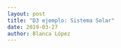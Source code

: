 ```yaml
---
layout: post
title: "D3 ejemplo: Sistema Solar"
date: 2019-03-27
author: Blanca López
---
```


<!-- ![alt text](assets/images/solar_system.png "Wallpaper") -->
<style type="text/css"> 
  @import url('https://raw.githubusercontent.com/Caged/d3-tip/master/examples/example-styles.css');
  @import url("/css/solar_system.css");
</style>
<script src="https://d3js.org/d3.v5.min.js"></script>
<script src="https://cdnjs.cloudflare.com/ajax/libs/d3-tip/0.9.1/d3-tip.js"></script>
<div class="relative">
  <div id="info-planet"></div>
  <div id="planets"></div>
</div>
<script type="text/javascript">
  const width = 900;
  const height = 900;
  const sunx = 200;
  const suny = 200;
  const sunr = 50;
  const diag = Math.sqrt(2 * (500 * 500));
  const t0    = new Date().setHours(0,0,0,0);
  const delta = (Date.now() - t0);
  const tip = d3.tip()
    .attr('class', 'd3-tip')
    .html(d => d.planet);
  const svg = d3.select('#planets')
    .append('svg')
    .attr('width', width)
    .attr('height', height)
    .style('width', '100%')
    .style('height', 'auto')
    .attr('viewBox', `0 0 ${width} ${height}`)
    .attr('preserveAspectRatio', 'xMidYMid meet');
  svg.call(tip);
  svg.append('circle')
    .classed('sun', true)
    .attr('cx', sunx)
    .attr('cy', suny)
    .attr('r', sunr)
    .attr('fill', 'gold');
  d3.csv('/assets/data/planetas.csv', d => {
      return {
        planet: d.planeta,
        distance: +d.kmDistanciaAlSol,
        diameter: +d.diametroKm,
        radius: +d.diametroKm / 2,
        speed: +d['speed km/s']
        };
      }).then(data4 => {
        const maxDistance = d3.max(data4, d => d.distance); // Obtiene la mayor  distancia de los planetas con respecto al Sol
        // Crea una escala lineal para las distancias de los planetas
        const distance = d3.scaleLinear()
          .range( [ sunr, diag - 25])
          // Establece el dominio de la escala
          .domain([ 0, maxDistance]);
        const minSize = d3.min(data4, d => d.radius);
        const maxSize = d3.max(data4, d => d.radius);
        // Obtén el tamaño más grande de todos los planetas (d3.max(data4, function(d) { //Qué propiedad quieres? });
        const size = d3.scaleLinear()
          .range( [0, 2, 20])
          .domain([0, minSize, maxSize]);
        console.log(size(695510));
        const color = d3.scaleOrdinal()
          .range(['#424E4C', '#7C5531', '#7BBBF0', '#CC522C', '#A67845', '#EBA340', '#75D6F1', '#2C73A9'])
          .domain(data4.map(d => d.planet));
          // Establece el dominio de la escala ordinal con la lista de los nombres de los planetas
        // data4.map(function(objeto){ return PROPIEDAD QUE QUIERES; })
        // Dibuja circulos para cada planeta dentro del svg (Ve el ejemplo de los eventos)
        const grupoPlaneta = svg.selectAll('.planet-group')
          .data(data4, d => d.planet)
            .enter()
              .append('g')
              .attr('class', 'planet-group')
              .attr('x', d => {
                c = distance(d.distance);
                return c / Math.sqrt(2);
              })
              .attr('y', d => {
                c = distance(d.distance);
                return c / Math.sqrt(2);
              });
        grupoPlaneta.append('circle')
          .attr('cx', d => {
            c = distance(d.distance);
            return c / Math.sqrt(2);
          })
          .attr('cy', d => {
            c = distance(d.distance);
            return c / Math.sqrt(2);
          })
          .attr('r', d => size(d.radius))
          .attr('fill', d => color(d.planet))
          .style('cursor', 'pointer')
          .on('mouseover', function(d) {
            tip.show(d, this);
          })
          .on('mouseout', function(d) {
            tip.hide(d, this);
          })
          .on('click', d => {
            const earth = data4.find(o => o.planet === 'Tierra');
            const distanceFromEarth = Math.abs(d.distance - earth.distance);
            const percRadius = d.radius / earth.radius;
            const format = d3.format(',.0f');
            const format2 = d3.format(',.2f');
            d3.select('#info-planet')
              .html(`<div class="cont"><p><b>${d.planet}</b> es un planeta del Sistema Solar,
              está a <span class="datum">${format(d.distance)}</span> km del Sol,
              y tiene un diámetro de <span class="datum">${format(d.diameter)}</span> km.</p>
              <p>En comparación con la Tierra se encuentra a
              <span class="datum">${format(distanceFromEarth)}</span> km y su radio es <span class="datum">${format2(percRadius)}</span>
              veces el de la Tierra</p></div>`);
          });
        setInterval(function(){
          var delta = (Date.now() - t0);
          svg.selectAll(".planet-group").attr("transform", function(d) {
            return `translate(${sunx},${suny})rotate(${(0 + (delta * (d.speed/800)))})`;
          });
        }, 40);
      });
</script>
